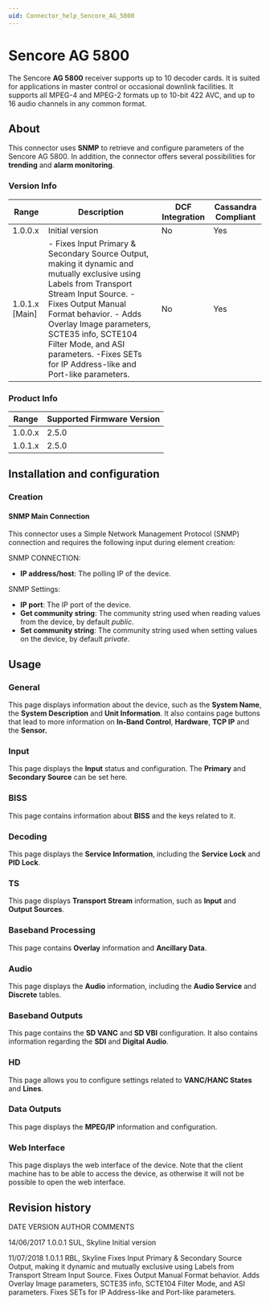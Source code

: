 ```yaml
---
uid: Connector_help_Sencore_AG_5800
---
```


# Sencore AG 5800

The Sencore **AG 5800** receiver supports up to 10 decoder cards. It is suited for applications in master control or occasional downlink facilities. It supports all MPEG-4 and MPEG-2 formats up to 10-bit 422 AVC, and up to 16 audio channels in any common format.

## About

This connector uses **SNMP** to retrieve and configure parameters of the Sencore AG 5800. In addition, the connector offers several possibilities for **trending** and **alarm monitoring**.

### Version Info

| **Range** | **Description**                                                                                                                                                                                                                                                                                                                     | **DCF Integration** | **Cassandra Compliant** |
|------------------|-------------------------------------------------------------------------------------------------------------------------------------------------------------------------------------------------------------------------------------------------------------------------------------------------------------------------------------|---------------------|-------------------------|
| 1.0.0.x          | Initial version                                                                                                                                                                                                                                                                                                                     | No                  | Yes                     |
| 1.0.1.x \[Main\] | \- Fixes Input Primary & Secondary Source Output, making it dynamic and mutually exclusive using Labels from Transport Stream Input Source. - Fixes Output Manual Format behavior. - Adds Overlay Image parameters, SCTE35 info, SCTE104 Filter Mode, and ASI parameters. -Fixes SETs for IP Address-like and Port-like parameters. | No                  | Yes                     |

### Product Info

| Range | Supported Firmware Version |
|------------------|-----------------------------|
| 1.0.0.x          | 2.5.0                       |
| 1.0.1.x          | 2.5.0                       |

## Installation and configuration

### Creation

#### SNMP Main Connection

This connector uses a Simple Network Management Protocol (SNMP) connection and requires the following input during element creation:

SNMP CONNECTION:

- **IP address/host**: The polling IP of the device.

SNMP Settings:

- **IP port**: The IP port of the device.
- **Get community string**: The community string used when reading values from the device, by default *public*.
- **Set community string**: The community string used when setting values on the device, by default *private*.

## Usage

### General

This page displays information about the device, such as the **System Name**, the **System Description** and **Unit Information**. It also contains page buttons that lead to more information on **In-Band Control**, **Hardware**, **TCP IP** and the **Sensor.**

### Input

This page displays the **Input** status and configuration. The **Primary** and **Secondary Source** can be set here.

### BISS

This page contains information about **BISS** and the keys related to it.

### Decoding

This page displays the **Service Information**, including the **Service Lock** and **PID Lock**.

### TS

This page displays **Transport Stream** information, such as **Input** and **Output Sources**.

### Baseband Processing

This page contains **Overlay** information and **Ancillary Data**.

### Audio

This page displays the **Audio** information, including the **Audio Service** and **Discrete** tables.

### Baseband Outputs

This page contains the **SD VANC** and **SD VBI** configuration. It also contains information regarding the **SDI** and **Digital Audio**.

### HD

This page allows you to configure settings related to **VANC/HANC States** and **Lines**.

### Data Outputs

This page displays the **MPEG/IP** information and configuration.

### Web Interface

This page displays the web interface of the device. Note that the client machine has to be able to access the device, as otherwise it will not be possible to open the web interface.

## Revision history

DATE VERSION AUTHOR COMMENTS

14/06/2017 1.0.0.1 SUL, Skyline Initial version

11/07/2018 1.0.1.1 RBL, Skyline Fixes Input Primary & Secondary Source Output, making it dynamic and mutually exclusive using Labels from Transport Stream Input Source. Fixes Output Manual Format behavior. Adds Overlay Image parameters, SCTE35 info, SCTE104 Filter Mode, and ASI parameters. Fixes SETs for IP Address-like and Port-like parameters.
